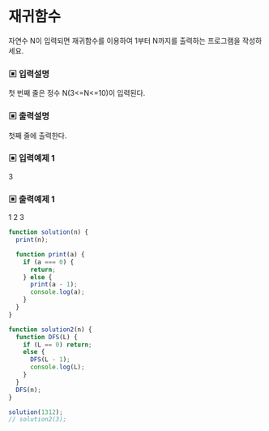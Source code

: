 # 재귀함수

자연수 N이 입력되면 재귀함수를 이용하여 1부터 N까지를 출력하는 프로그램을 작성하세요.

### ▣ 입력설명

첫 번째 줄은 정수 N(3<=N<=10)이 입력된다.

### ▣ 출력설명

첫째 줄에 출력한다.

### ▣ 입력예제 1

3

### ▣ 출력예제 1

1 2 3

```javascript
function solution(n) {
  print(n);

  function print(a) {
    if (a === 0) {
      return;
    } else {
      print(a - 1);
      console.log(a);
    }
  }
}

function solution2(n) {
  function DFS(L) {
    if (L == 0) return;
    else {
      DFS(L - 1);
      console.log(L);
    }
  }
  DFS(n);
}

solution(1312);
// solution2(3);
```
